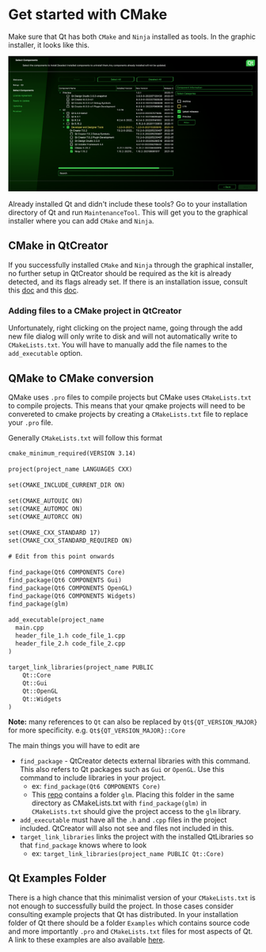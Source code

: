 # Get started with CMake 
Make sure that Qt has both `CMake` and `Ninja` installed as tools. In the graphic installer, it looks like this. 

![lorem ipsum](diagrams/gui.png)

Already installed Qt and didn't include these tools? Go to your installation directory of Qt and run `MaintenanceTool`. This will get you to the graphical installer where you can add `CMake` and `Ninja`. 

## CMake in QtCreator 
If you successfully installed `CMake` and `Ninja` through the graphical installer, no further setup in QtCreator should be required as the kit is already detected, and its flags already set. If there is an installation issue, consult this [doc](https://doc.qt.io/qtcreator/creator-project-cmake.html) and this [doc](https://doc.qt.io/qtcreator/creator-build-settings-cmake.html). 

### Adding files to a CMake project in QtCreator
Unfortunately, right clicking on the project name, going through the add new file dialog will only write to disk and will not automatically write to `CMakeLists.txt`. You will have to manually add the file names to the `add_executable` option. 

## QMake to CMake conversion 
QMake uses `.pro` files to compile projects but CMake uses `CMakeLists.txt` to compile projects. This means that your qmake projects will need to be convereted to cmake projects by creating a `CMakeLists.txt` file to replace your `.pro` file. 

Generally `CMakeLists.txt` will follow this format 
```
cmake_minimum_required(VERSION 3.14)

project(project_name LANGUAGES CXX)

set(CMAKE_INCLUDE_CURRENT_DIR ON)

set(CMAKE_AUTOUIC ON)
set(CMAKE_AUTOMOC ON)
set(CMAKE_AUTORCC ON)

set(CMAKE_CXX_STANDARD 17)
set(CMAKE_CXX_STANDARD_REQUIRED ON)

# Edit from this point onwards 

find_package(Qt6 COMPONENTS Core)
find_package(Qt6 COMPONENTS Gui)
find_package(Qt6 COMPONENTS OpenGL)
find_package(Qt6 COMPONENTS Widgets)
find_package(glm)

add_executable(project_name
  main.cpp 
  header_file_1.h code_file_1.cpp
  header_file_2.h code_file_2.cpp
)

target_link_libraries(project_name PUBLIC
    Qt::Core
    Qt::Gui
    Qt::OpenGL
    Qt::Widgets
)
```
**Note:** many references to `Qt` can also be replaced by `Qt${QT_VERSION_MAJOR}` for more specificity. e.g. `Qt${QT_VERSION_MAJOR}::Core`

The main things you will have to edit are
 * `find_package` - QtCreator detects external libraries with this command. This also refers to Qt packages such as `Gui` or `OpenGL`. Use this command to include libraries in your project. 
    * ex: `find_package(Qt6 COMPONENTS Core)`
    * This [repo](https://github.com/g-truc/glm) contains a folder `glm`. Placing this folder in the same directory as CMakeLists.txt with `find_package(glm)` in `CMakeLists.txt` should give the project access to the `glm` library. 
 * `add_executable` must have all the `.h` and `.cpp` files in the project included. QtCreator will also not see and files not included in this. 
 * `target_link_libraries` links the project with the installed QtLibraries so that `find_package` knows where to look
    * ex: `target_link_libraries(project_name PUBLIC Qt::Core)`

## Qt Examples Folder
There is a high chance that this minimalist version of your `CMakeLists.txt` is not enough to successfully build the project. In those cases consider consulting example projects that Qt has distributed. In your installation folder of Qt there should be a folder `Examples` which contains source code and more importantly `.pro` and `CMakeLists.txt` files for most aspects of Qt. A link to these examples are also available [here](https://code.qt.io/cgit/qt/qtbase.git/tree/examples?h=6.2). 
